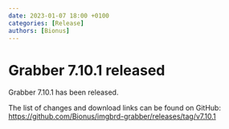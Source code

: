 ```yaml
---
date: 2023-01-07 18:00 +0100
categories: [Release]
authors: [Bionus]
---
```



# Grabber 7.10.1 released

Grabber 7.10.1 has been released.

The list of changes and download links can be found on GitHub:  
<https://github.com/Bionus/imgbrd-grabber/releases/tag/v7.10.1>